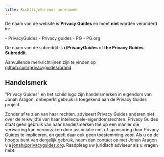 ```yaml
---
title: Richtlijnen voor merknamen
---
```


De naam van de website is **Privacy Guides** en moet **niet** worden veranderd in:

<div class="pg-red" markdown>
- PrivacyGuides
- Privacy guides
- PG
- PG.org
</div>

De naam van de subreddit is **r/PrivacyGuides** of **the Privacy Guides Subreddit**.

Aanvullende merkrichtlijnen zijn te vinden op [github.com/privacyguides/brand](https://github.com/privacyguides/brand)

## Handelsmerk

"Privacy Guides" en het schild logo zijn handelsmerken in eigendom van Jonah Aragon, onbeperkt gebruik is toegekend aan de Privacy Guides project.

Zonder af te zien van haar rechten, adviseert Privacy Guides anderen niet over de reikwijdte van haar intellectuele-eigendomsrechten. Privacy Guides staat geen gebruik van haar handelsmerken toe op een manier die verwarring kan veroorzaken door associatie met of sponsoring door Privacy Guides te impliceren, en geeft daar ook geen toestemming voor. Als u op de hoogte bent van dergelijk gebruik, neem dan contact op met Jonah Aragon via jonah@privacyguides.org. Raadpleeg uw juridisch adviseur als u vragen hebt.
